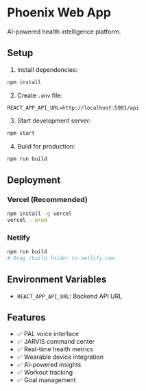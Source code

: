 # Phoenix Web App

AI-powered health intelligence platform.

## Setup

1. Install dependencies:
```bash
npm install
```

2. Create `.env` file:
```env
REACT_APP_API_URL=http://localhost:5001/api
```

3. Start development server:
```bash
npm start
```

4. Build for production:
```bash
npm run build
```

## Deployment

### Vercel (Recommended)
```bash
npm install -g vercel
vercel --prod
```

### Netlify
```bash
npm run build
# Drag /build folder to netlify.com
```

## Environment Variables

- `REACT_APP_API_URL`: Backend API URL

## Features

- ✅ PAL voice interface
- ✅ JARVIS command center
- ✅ Real-time health metrics
- ✅ Wearable device integration
- ✅ AI-powered insights
- ✅ Workout tracking
- ✅ Goal management